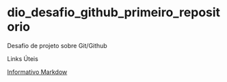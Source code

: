 # dio_desafio_github_primeiro_repositorio
Desafio de projeto sobre Git/Github

Links Úteis

[Informativo Markdow](https://www.alura.com.br/artigos/criando-anotacoes-com-markdown#:~:text=Para%20criar%20um%20arquivo%20basta,vamos%20come%C3%A7ar%20com%20o%20t%C3%ADtulo)
